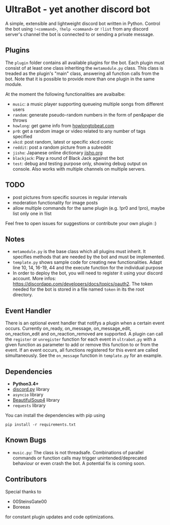 # UltraBot - yet another discord bot

A simple, extensible and lightweight discord bot written in Python. Control the bot using `!<command>`, `!help <command>` or `!list` from any discord server's channel the bot is connected to or sending a private message.


## Plugins

The `plugin` folder contains all available plugins for the bot. Each plugin must consist of at least one class inheriting the `metamodule.py` class. This class is treaded as the plugin's "main" class, answering all function calls from the bot. Note that it is possible to provide more than one plugin in the same module.

At the moment the following functionalities are avaibalbe:
* `music`: a music player supporting queueing multiple songs from different users
* `random`: generate pseudo-random numbers in the form of pen&paper die throws
* `howlong`: get game info from [howlongtobeat.com](https://howlongtobeat.com)
* `pr0`: get a random image or video related to any number of tags specified
* `xkcd`: post random, latest or specific xkcd comic
* `reddit`: post a random picture from a subreddit
* `jisho`: Japanese online dictionary [jisho.org](http://jisho.org)
* `blackjack`: Play a round of Black Jack against the bot
* `test`: debug and testing purpose only, showing debug output on console. Also works with multiple channels on multiple servers.


## TODO

* post pictures from specific sources in regular intervals
* moderation functionality for image posts
* allow multiple commands for the same plugin (e.g. !pr0 and !pro), maybe list only one in !list

Feel free to open issues for suggestions or contribute your own plugin :)


## Notes

* `metamodule.py` is the base class which all plugins must inherit. It specifies methods that are needed by the bot and must be implemented.
* `template.py` shows sample code for creating new functionalities. Adapt line 10, 14, 16-19, 44 and the execute function for the individual purpose
* In order to deploy the bot, you will need to register it using your discord account. More infos: https://discordapp.com/developers/docs/topics/oauth2. The token needed for the bot is stored in a file named `token` in its the root directory.


## Event Handler

There is an optional event handler that notifys a plugin when a certain event occurs. Currently on\_ready, on\_message, on\_message\_edit, on\_reaction\_edit and on\_reaction\_removed are supported. A plugin can call the `register` or `unregister` function for each event in `ultrabot.py` with a given function as parameter to add or remove this function to or from the event. If an event occurs, all functions registered for this event are called simultaneously. See the `on_message` function in `template.py` for an example.


## Dependencies

* **Python3.4+**
* [discord.py](https://github.com/Rapptz/discord.py) library
* `asyncio` library
* [BeautifulSoup4](https://www.crummy.com/software/BeautifulSoup/bs4/doc/) library
* `requests` library


You can install the dependencies with pip using

```
pip install -r requirements.txt
```


## Known Bugs

* `music.py`: The class is not threadsafe. Combinations of parallel commands or function calls may trigger unintended/deprecated behaviour or even crash the bot. A potential fix is coming soon.


## Contributors

Special thanks to

* 00SteinsGate00
* Boreeas

for constant plugin updates and code optimizations.
